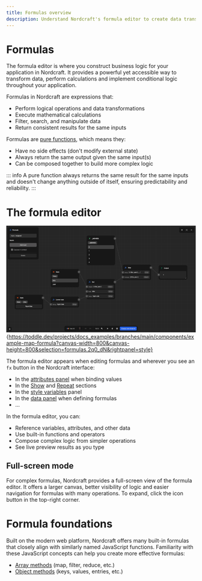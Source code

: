 ```yaml
---
title: Formulas overview
description: Understand Nordcraft's formula editor to create data transformations, calculations and conditional logic with pure functions and composable operations.
---
```


# Formulas
The formula editor is where you construct business logic for your application in Nordcraft. It provides a powerful yet accessible way to transform data, perform calculations and implement conditional logic throughout your application.

Formulas in Nordcraft are expressions that:
- Perform logical operations and data transformations
- Execute mathematical calculations
- Filter, search, and manipulate data
- Return consistent results for the same inputs

Formulas are [pure functions](https://www.geeksforgeeks.org/pure-functions-in-javascript), which means they:
- Have no side effects (don't modify external state)
- Always return the same output given the same input(s)
- Can be composed together to build more complex logic

::: info
A pure function always returns the same result for the same inputs and doesn't change anything outside of itself, ensuring predictability and reliability.
:::

# The formula editor

![Formula editor|16/9](the-formula-editor.webp){https://toddle.dev/projects/docs_examples/branches/main/components/example-map-formula?canvas-width=800&canvas-height=800&selection=formulas.2q0_dN&rightpanel=style}

The formula editor appears when editing formulas and wherever you see an `fx` button in the Nordcraft interface:
- In the [attributes panel](/the-editor/element-panel#attributes-tab) when binding values
- In the [Show](/formulas/show-hide-formula) and [Repeat](/formulas/repeat-formula) sections
- In the [style variables](/styling/conditional-styles#style-variables) panel
- In the [data panel](/the-editor/data-panel) when defining formulas
- ...

In the formula editor, you can:
- Reference variables, attributes, and other data
- Use built-in functions and operators
- Compose complex logic from simpler operations
- See live preview results as you type

## Full-screen mode
For complex formulas, Nordcraft provides a full-screen view of the formula editor. It offers a larger canvas, better visibility of logic and easier navigation for formulas with many operations. To expand, click the icon button in the top-right corner.

# Formula foundations
Built on the modern web platform, Nordcraft offers many built-in formulas that closely align with similarly named JavaScript functions. Familiarity with these JavaScript concepts can help you create more effective formulas:
- [Array methods](https://developer.mozilla.org/en-US/docs/Web/JavaScript/Reference/Global_Objects/Array#array_methods_and_empty_slots) (map, filter, reduce, etc.)
- [Object methods](https://developer.mozilla.org/en-US/docs/Web/JavaScript/Reference/Global_Objects/Object) (keys, values, entries, etc.)
